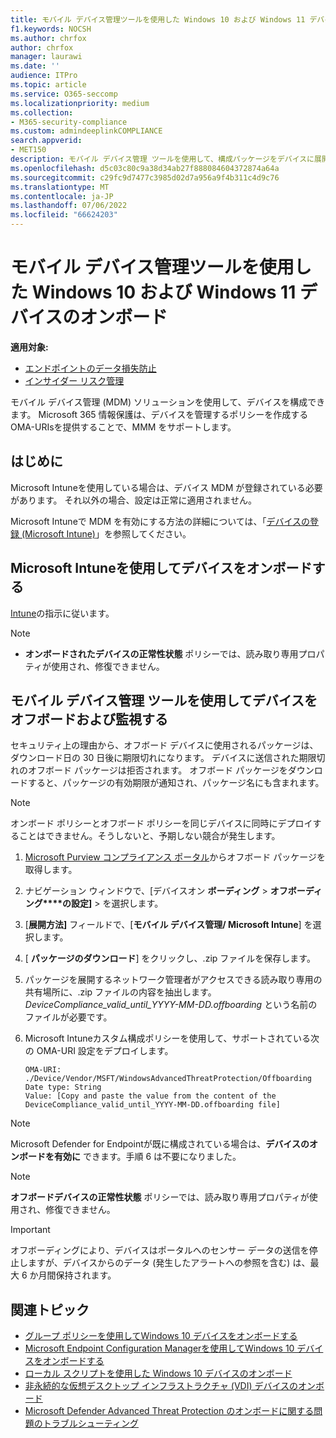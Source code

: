 ```yaml
---
title: モバイル デバイス管理ツールを使用した Windows 10 および Windows 11 デバイスのオンボード
f1.keywords: NOCSH
ms.author: chrfox
author: chrfox
manager: laurawi
ms.date: ''
audience: ITPro
ms.topic: article
ms.service: O365-seccomp
ms.localizationpriority: medium
ms.collection:
- M365-security-compliance
ms.custom: admindeeplinkCOMPLIANCE
search.appverid:
- MET150
description: モバイル デバイス管理 ツールを使用して、構成パッケージをデバイスに展開して、サービスにオンボードします。
ms.openlocfilehash: d5c03c80c9a38d34ab27f888084604372874a64a
ms.sourcegitcommit: c29fc9d7477c3985d02d7a956a9f4b311c4d9c76
ms.translationtype: MT
ms.contentlocale: ja-JP
ms.lasthandoff: 07/06/2022
ms.locfileid: "66624203"
---
```

# <a name="onboard-windows-10-and-windows-11-devices-using-mobile-device-management-tools"></a>モバイル デバイス管理ツールを使用した Windows 10 および Windows 11 デバイスのオンボード

**適用対象:**

- [エンドポイントのデータ損失防止](./endpoint-dlp-learn-about.md)
- [インサイダー リスク管理](insider-risk-management.md)

モバイル デバイス管理 (MDM) ソリューションを使用して、デバイスを構成できます。 Microsoft 365 情報保護は、デバイスを管理するポリシーを作成するOMA-URIsを提供することで、MMM をサポートします。


## <a name="before-you-begin"></a>はじめに
Microsoft Intuneを使用している場合は、デバイス MDM が登録されている必要があります。 それ以外の場合、設定は正常に適用されません。 

Microsoft Intuneで MDM を有効にする方法の詳細については、「[デバイスの登録 (Microsoft Intune)](/mem/intune/enrollment/device-enrollment)」を参照してください。

## <a name="onboard-devices-using-microsoft-intune"></a>Microsoft Intuneを使用してデバイスをオンボードする

[Intune](/mem/intune/protect/advanced-threat-protection-configure)の指示に従います。
 
> [!NOTE]
> - **オンボードされたデバイスの正常性状態** ポリシーでは、読み取り専用プロパティが使用され、修復できません。

## <a name="offboard-and-monitor-devices-using-mobile-device-management-tools"></a>モバイル デバイス管理 ツールを使用してデバイスをオフボードおよび監視する

セキュリティ上の理由から、オフボード デバイスに使用されるパッケージは、ダウンロード日の 30 日後に期限切れになります。 デバイスに送信された期限切れのオフボード パッケージは拒否されます。 オフボード パッケージをダウンロードすると、パッケージの有効期限が通知され、パッケージ名にも含まれます。

> [!NOTE]
> オンボード ポリシーとオフボード ポリシーを同じデバイスに同時にデプロイすることはできません。そうしないと、予期しない競合が発生します。

1. <a href="https://go.microsoft.com/fwlink/p/?linkid=2077149" target="_blank">Microsoft Purview コンプライアンス ポータル</a>からオフボード パッケージを取得します。

2. ナビゲーション ウィンドウで、[デバイスオン **ボーディング** > **オフボーディング****の設定]** >  を選択します。

3. [**展開方法]** フィールドで、[**モバイル デバイス管理/ Microsoft Intune**] を選択します。

4. [ **パッケージのダウンロード**] をクリックし、.zip ファイルを保存します。

5. パッケージを展開するネットワーク管理者がアクセスできる読み取り専用の共有場所に、.zip ファイルの内容を抽出します。 *DeviceCompliance_valid_until_YYYY-MM-DD.offboarding* という名前のファイルが必要です。

6. Microsoft Intuneカスタム構成ポリシーを使用して、サポートされている次の OMA-URI 設定をデプロイします。

    ```text
    OMA-URI: ./Device/Vendor/MSFT/WindowsAdvancedThreatProtection/Offboarding
    Date type: String
    Value: [Copy and paste the value from the content of the DeviceCompliance_valid_until_YYYY-MM-DD.offboarding file]
    ```
> [!NOTE]
> Microsoft Defender for Endpointが既に構成されている場合は、**デバイスのオンボードを有効に** できます。手順 6 は不要になりました。

> [!NOTE]
> **オフボードデバイスの正常性状態** ポリシーでは、読み取り専用プロパティが使用され、修復できません。

> [!IMPORTANT]
> オフボーディングにより、デバイスはポータルへのセンサー データの送信を停止しますが、デバイスからのデータ (発生したアラートへの参照を含む) は、最大 6 か月間保持されます。

## <a name="related-topics"></a>関連トピック
- [グループ ポリシーを使用してWindows 10 デバイスをオンボードする](device-onboarding-gp.md)
- [Microsoft Endpoint Configuration Managerを使用してWindows 10 デバイスをオンボードする](device-onboarding-sccm.md)
- [ローカル スクリプトを使用した Windows 10 デバイスのオンボード](device-onboarding-script.md)
- [非永続的な仮想デスクトップ インフラストラクチャ (VDI) デバイスのオンボード](device-onboarding-vdi.md)
- [Microsoft Defender Advanced Threat Protection のオンボードに関する問題のトラブルシューティング](/windows/security/threat-protection/microsoft-defender-atp/troubleshoot-onboarding)
